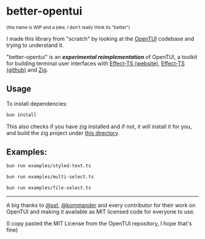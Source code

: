 # better-opentui
<small>(the name is WIP and a joke, I don't really think its "better")</small>

I made this library from "scratch" by looking at the [OpenTUI](https://github.com/sst/opentui) codebase and trying to understand it.

"better-opentui" is an **_experimental reimplementation_** of OpenTUI, a toolkit for building terminal user interfaces with [Effect-TS (website)](https://effect.website/), [Effect-TS (github)](https://github.com/effect-ts/effect) and [Zig](https://ziglang.org/).

## Usage

To install dependencies:

```bash
bun install
```

This also checks if you have zig installed and if not, it will install it for you, and build the zig project under [this directory](./packages/core/src/zig).


## Examples:

```bash
bun run examples/styled-text.ts
```

```bash
bun run examples/multi-select.ts
```

```bash
bun run examples/file-select.ts
```

---

A big thanks to [@sst](https://github.com/sst), [@kommander](https://github.com/kommander) and every contributor for their work on OpenTUI and making it available as MIT licensed code for everyone to use.

(I copy pasted the MIT License from the OpenTUI repository, I hope that's fine)